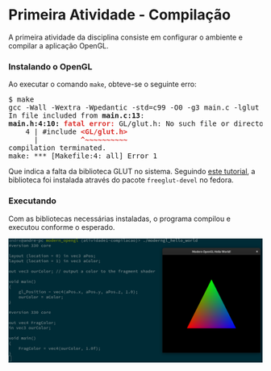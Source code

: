 # Primeira Atividade - Compilação

A primeira atividade da disciplina consiste em configurar o ambiente e compilar a aplicação OpenGL.

### Instalando o OpenGL
Ao executar o comando `make`, obteve-se o seguinte erro:

<pre>
$ make
gcc -Wall -Wextra -Wpedantic -std=c99 -O0 -g3 main.c -lglut -lGLU -lGL -o moderngl_hello_world
In file included from <b>main.c:13</b>:
<b>main.h:4:10:</b> <font color="#DC322F"><b>fatal error: </b></font>GL/glut.h: No such file or directory
    4 | #include <font color="#DC322F"><b>&lt;GL/glut.h&gt;</b></font>
      |          <font color="#DC322F"><b>^~~~~~~~~~~</b></font>
compilation terminated.
make: *** [Makefile:4: all] Error 1
</pre>

Que indica a falta da biblioteca GLUT no sistema. Seguindo [este tutorial](http://www.newfreesoft.com/linux/install_opengl_development_environment_in_fedora_and_ubuntu_780/),
a biblioteca foi instalada através do pacote `freeglut-devel` no fedora.

### Executando
Com as bibliotecas necessárias instaladas, o programa compilou e executou conforme o esperado.

![](screenshot.png)